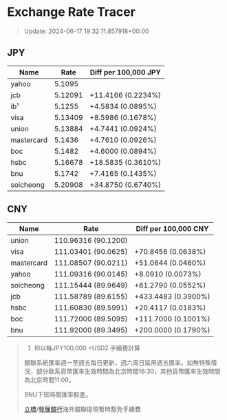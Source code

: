 # Exchange Rate Tracer

> Update: 2024-06-17 19:32:11.857918+00:00

## JPY

| Name       |    Rate | Diff per 100,000 JPY   |
|------------|---------|------------------------|
| yahoo      | 5.1095  |                        |
| jcb        | 5.12091 | +11.4166 (0.2234%)     |
| ib¹        | 5.1255  | +4.5834 (0.0895%)      |
| visa       | 5.13409 | +8.5986 (0.1678%)      |
| union      | 5.13884 | +4.7441 (0.0924%)      |
| mastercard | 5.1436  | +4.7610 (0.0926%)      |
| boc        | 5.1482  | +4.6000 (0.0894%)      |
| hsbc       | 5.16678 | +18.5835 (0.3610%)     |
| bnu        | 5.1742  | +7.4165 (0.1435%)      |
| soicheong  | 5.20908 | +34.8750 (0.6740%)     |

## CNY

| Name       | Rate                | Diff per 100,000 CNY   |
|------------|---------------------|------------------------|
| union      | 110.96316	(90.1200) |                        |
| visa       | 111.03401	(90.0625) | +70.8456 (0.0638%)     |
| mastercard | 111.08507	(90.0211) | +51.0644 (0.0460%)     |
| yahoo      | 111.09316	(90.0145) | +8.0910 (0.0073%)      |
| soicheong  | 111.15444	(89.9649) | +61.2790 (0.0552%)     |
| jcb        | 111.58789	(89.6155) | +433.4483 (0.3900%)    |
| hsbc       | 111.60830	(89.5991) | +20.4117 (0.0183%)     |
| boc        | 111.72000	(89.5095) | +111.7000 (0.1001%)    |
| bnu        | 111.92000	(89.3495) | +200.0000 (0.1790%)    |


> 1. IB以每JPY100,000 +USD2 手續費計算
>
> 銀聯系統匯率週一至週五每日更新，週六周日延用週五匯率。如無特殊情況，部分歐系貨幣匯率生效時間為北京時間16:30，其他貨幣匯率生效時間為北京時間11:00。
>
> BNU下班時間匯率較差。
>
> [立橋](https://www.wlbank.com.mo/uploads/ueditor/file/20181211/1544536513900230.pdf)/[發展銀行](https://www.mdb.com.mo/Service_Charges_20230728.pdf)海外銀聯提現暫時豁免手續費

